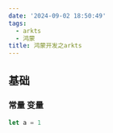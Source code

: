 ```yaml
---
date: '2024-09-02 18:50:49'
tags:
  - arkts
  - 鸿蒙
title: 鸿蒙开发之arkts
---
```


## 基础

### 常量 变量

``` ts
let a = 1
```